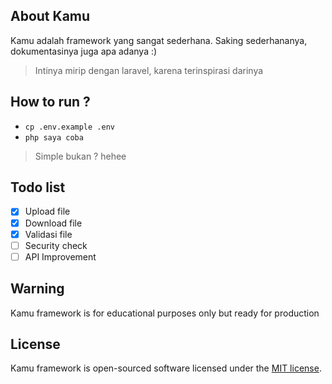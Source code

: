 ## About Kamu

Kamu adalah framework yang sangat sederhana. Saking sederhananya, dokumentasinya juga apa adanya :)

> Intinya mirip dengan laravel, karena terinspirasi darinya

## How to run ?

- `cp .env.example .env`
- `php saya coba`

> Simple bukan ? hehee

## Todo list

- [x] Upload file
- [x] Download file
- [x] Validasi file
- [ ] Security check
- [ ] API Improvement

## Warning

Kamu framework is for educational purposes only but ready for production 

## License

Kamu framework is open-sourced software licensed under the [MIT license](https://opensource.org/licenses/MIT).